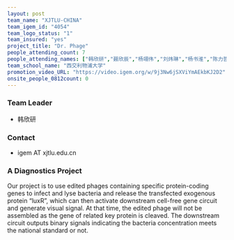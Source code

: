 ```yaml
---
layout: post
team_name: "XJTLU-CHINA"
team_igem_id: "4054"
team_logo_status: "1"
team_insured: "yes"
project_title: "Dr. Phage"
people_attending_count: 7
people_attending_names: ["韩欣研","聂欣辰","杨翊伟","刘炜琳","杨书淮","陈力哲","王思淼"]
team_school_name: "西交利物浦大学"
promotion_video_URL: "https://video.igem.org/w/9j3Nw6jSXViYmAEkbKJ2D2"
onsite_people_0812count: 0
---
```



### Team Leader
* 韩欣研

### Contact
* igem AT xjtlu.edu.cn

### A Diagnostics Project

Our project is to use edited phages containing specific protein-coding genes to infect and lyse bacteria and release the transfected exogenous protein “luxR”, which can then activate downstream cell-free gene circuit and generate visual signal. At that time, the edited phage will not be assembled as the gene of related key protein is cleaved. The downstream circuit outputs binary signals indicating the bacteria concentration meets the national standard or not.
